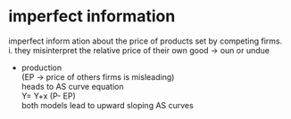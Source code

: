 # imperfect information
imperfect inform ation about the price of products set by competing firms.  
i. they misinterpret the relative price of their own good → oun or undue  
- production  
(EP → price of others firms is misleading)  
heads to AS curve equation  
Y= Y+x (P- EP)  
both models lead to upward sloping AS curves